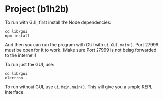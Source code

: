 # Project (b1h2b)

To run with GUI, first install the Node dependencies:

```shell script
cd lib/gui
npm install
```

And then you can run the program with GUI with `ui.GUI.main()`. Port 27999 must be open for it to work. (Make sure Port 27999 is not being forwarded to the internet!)

To run just the GUI, use:

```shell script
cd lib/gui
electron .
```

To run without GUI, use `ui.Main.main()`. This will give you a simple REPL interface.